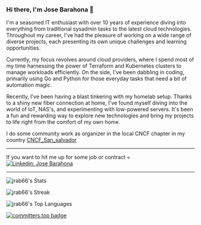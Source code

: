 ### Hi there, I'm Jose Barahona 👋


I'm a seasoned IT enthusiast with over 10 years of experience diving into everything from traditional sysadmin tasks to the latest cloud technologies. Throughout my career, I've had the pleasure of working on a wide range of diverse projects, each presenting its own unique challenges and learning opportunities.

Currently, my focus revolves around cloud providers, where I spend most of my time harnessing the power of Terraform and Kubernetes clusters to manage workloads efficiently. On the side, I've been dabbling in coding, primarily using Go and Python for those everyday tasks that need a bit of automation magic.

Recently, I've been having a blast tinkering with my homelab setup. Thanks to a shiny new fiber connection at home, I've found myself diving into the world of IoT, NAS's, and experimenting with low-powered servers. It's been a fun and rewarding way to explore new technologies and bring my projects to life right from the comfort of my own home.


I do some community work as organizer in the local  CNCF chapter in my country [CNCF_San_salvador](https://community.cncf.io/san-salvador/)

--- 
  
If you want to hit me up for some job or contract =  [![Linkedin: Jose Barahona](https://img.shields.io/badge/-Jose-blue?style=flat-square&logo=Linkedin&logoColor=white&link=https://www.linkedin.com/in/jrab66/)](https://www.linkedin.com/in/jrab66/)

---

![jrab66's Stats](https://github-readme-stats.vercel.app/api?username=jrab66&theme=highcontrast&show_icons=true&hide_border=true&count_private=false)

![jrab66's Streak](https://github-readme-streak-stats.herokuapp.com/?user=jrab66&theme=highcontrast&hide_border=true)

![jrab66's Top Languages](https://github-readme-stats.vercel.app/api/top-langs/?username=jrab66&theme=highcontrast&show_icons=true&hide_border=true&layout=compact)

[![committers.top badge](https://user-badge.committers.top/el_salvador_private/jrab66.svg)](https://user-badge.committers.top/el_salvador_private/jrab66)
